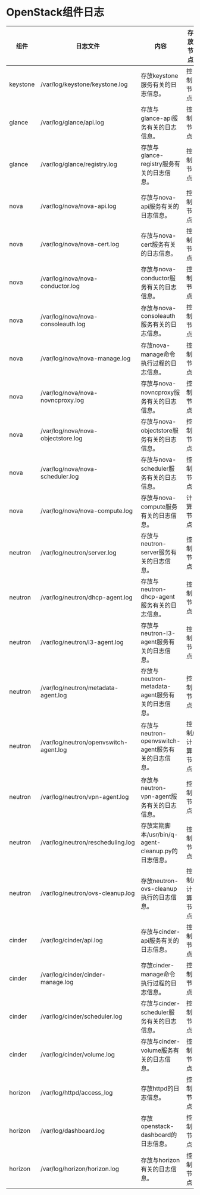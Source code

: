 # OpenStack组件日志

|组件|日志文件|内容|存放节点|
|----|----|--------|----------|
|keystone|/var/log/keystone/keystone.log|存放keystone服务有关的日志信息。|控制节点|
|glance|/var/log/glance/api.log|存放与glance-api服务有关的日志信息。|控制节点|
|glance|/var/log/glance/registry.log|存放与glance-registry服务有关的日志信息。|控制节点|
|nova|/var/log/nova/nova-api.log|存放与nova-api服务有关的日志信息。|控制节点|
|nova|/var/log/nova/nova-cert.log|存放与nova-cert服务有关的日志信息。|控制节点|
|nova|/var/log/nova/nova-conductor.log|存放与nova-conductor服务有关的日志信息。|控制节点|
|nova|/var/log/nova/nova-consoleauth.log|存放与nova-consoleauth服务有关的日志信息。|控制节点|
|nova|/var/log/nova/nova-manage.log|存放nova-manage命令执行过程的日志信息。|控制节点|
|nova|/var/log/nova/nova-novncproxy.log|存放与nova-novncproxy服务有关的日志信息。|控制节点|
|nova|/var/log/nova/nova-objectstore.log|存放与nova-objectstore服务有关的日志信息。|控制节点|
|nova|/var/log/nova/nova-scheduler.log|存放与nova-scheduler服务有关的日志信息。|控制节点|
|nova|/var/log/nova/nova-compute.log|存放与nova-compute服务有关的日志信息。|计算节点|
|neutron|/var/log/neutron/server.log|存放与neutron-server服务有关的日志信息。|控制节点|
|neutron|/var/log/neutron/dhcp-agent.log|存放与neutron-dhcp-agent服务有关的日志信息。|控制节点|
|neutron|/var/log/neutron/l3-agent.log|存放与neutron-l3-agent服务有关的日志信息。|控制节点|
|neutron|/var/log/neutron/metadata-agent.log|存放与neutron-metadata-agent服务有关的日志信息。|控制节点|
|neutron|/var/log/neutron/openvswitch-agent.log|存放与neutron-openvswitch-agent服务有关的日志信息。|控制/计算节点|
|neutron|/var/log/neutron/vpn-agent.log|存放与neutron-vpn-agent服务有关的日志信息。|控制节点|
|neutron|/var/log/neutron/rescheduling.log|存放定期脚本/usr/bin/q-agent-cleanup.py的日志信息。|控制节点|
|neutron|/var/log/neutron/ovs-cleanup.log|存放neutron-ovs-cleanup执行的日志信息。|控制/计算节点|
|cinder|/var/log/cinder/api.log|存放与cinder-api服务有关的日志信息。|控制节点|
|cinder|/var/log/cinder/cinder-manage.log|存放cinder-manage命令执行过程的日志信息。|控制节点|
|cinder|/var/log/cinder/scheduler.log|存放与cinder-scheduler服务有关的日志信息。|控制节点|
|cinder|/var/log/cinder/volume.log|存放与cinder-volume服务有关的日志信息。|控制节点|
|horizon|/var/log/httpd/access_log|存放httpd的日志信息。|控制节点|
|horizon|/var/log/dashboard.log|存放openstack-dashboard的日志信息。|控制节点|
|horizon|/var/log/horizon/horizon.log|存放与horizon有关的日志信息。|控制节点|
